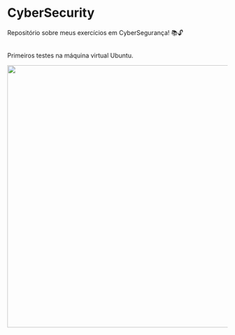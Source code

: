 # CyberSecurity

Repositório sobre meus exercícios em CyberSegurança! 📚🔓
##
Primeiros testes na máquina virtual Ubuntu.

<div>
  <img src=https://user-images.githubusercontent.com/61276577/185260205-39f83593-615e-4f5d-b1e3-bfe2c0093882.jpg width= "600px" /> 
</div>
